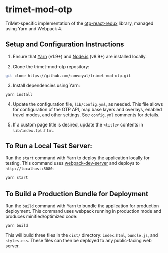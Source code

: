 # trimet-mod-otp

TriMet-specific implementation of the [otp-react-redux](https://github.com/opentripplanner/otp-react-redux) library, managed using Yarn and Webpack 4.

## Setup and Configuration Instructions

1. Ensure that [Yarn](https://yarnpkg.com/en/) (v1.9+) and [Node.js](https://nodejs.org/en/) (v8.9+) are installed locally.

2. Clone the trimet-mod-otp repository:

```bash
git clone https://github.com/conveyal/trimet-mod-otp.git
```

3. Install dependencies using Yarn:

```bash
yarn install
```

4. Update the configuration file, `lib/config.yml`, as needed. This file allows for configuration of the OTP API, map base layers and overlays, enabled travel modes, and other settings. See `config.yml` comments for details.

5. If a custom page title is desired, update the `<title>` contents in `lib/index.tpl.html`.

## To Run a Local Test Server:

Run the `start` command with Yarn to deploy the application locally for testing. This command uses [webpack-dev-server](https://github.com/webpack/webpack-dev-server) and deploys to `http://localhost:8080`:

```bash
yarn start
```

## To Build a Production Bundle for Deployment

Run the `build` command with Yarn to bundle the application for production deployment. This command uses webpack running in production mode and produces minified/optimized code:

```bash
yarn build
```

This will build three files in the `dist/` directory: `index.html`, `bundle.js`, and `styles.css`. These files can then be deployed to any public-facing web server.
